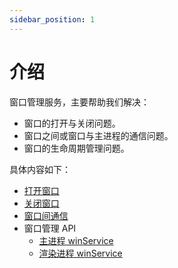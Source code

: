 ```yaml
---
sidebar_position: 1
---
```


# 介绍

窗口管理服务，主要帮助我们解决：
* 窗口的打开与关闭问题。
* 窗口之间或窗口与主进程的通信问题。
* 窗口的生命周期管理问题。

具体内容如下：

- [打开窗口](/docs/guides/features/electron/win-manager/open-window)
- [关闭窗口](/docs/guides/features/electron/win-manager/close-window)
- [窗口间通信](/docs/guides/features/electron/ipc/regist-services/render)
- 窗口管理 API
  - [主进程 winService](/docs/apis/app/runtime/electron/main-process/win-service)
  - [渲染进程 winService](/docs/apis/app/runtime/electron/render-process/win-service)


